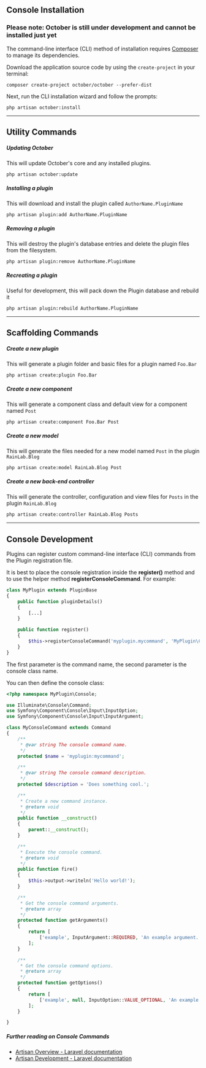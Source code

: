 ## Console Installation

### Please note: October is still under development and cannot be installed just yet

The command-line interface (CLI) method of installation requires [Composer](http://getcomposer.org/) to manage its dependencies.

Download the application source code by using the `create-project` in your terminal:

```
composer create-project october/october --prefer-dist
```

Next, run the CLI installation wizard and follow the prompts:

```
php artisan october:install
```


---



## Utility Commands


##### Updating October

This will update October's core and any installed plugins.

```
php artisan october:update
```

##### Installing a plugin

This will download and install the plugin called `AuthorName.PluginName`

```
php artisan plugin:add AuthorName.PluginName
```

##### Removing a plugin

This will destroy the plugin's database entries and delete the plugin files from the filesystem.

```
php artisan plugin:remove AuthorName.PluginName
```


##### Recreating a plugin

Useful for development, this will pack down the Plugin database and rebuild it

```
php artisan plugin:rebuild AuthorName.PluginName
```


---


## Scaffolding Commands


##### Create a new plugin

This will generate a plugin folder and basic files for a plugin named `Foo.Bar`

```
php artisan create:plugin Foo.Bar
```

##### Create a new component

This will generate a component class and default view for a component named `Post`

```
php artisan create:component Foo.Bar Post
```

##### Create a new model

This will generate the files needed for a new model named `Post` in the plugin `RainLab.Blog`

```
php artisan create:model RainLab.Blog Post
```

##### Create a new back-end controller

This will generate the controller, configuration and view files for `Posts` in the plugin `RainLab.Blog`

```
php artisan create:controller RainLab.Blog Posts
```


---



## Console Development

Plugins can register custom command-line interface (CLI) commands from the Plugin registration file.

It is best to place the console registration inside the **register()** method and to use the helper method **registerConsoleCommand**. For example:

```php
class MyPlugin extends PluginBase
{
    public function pluginDetails()
    {
        [...]
    }

    public function register()
    {
        $this->registerConsoleCommand('myplugin.mycommand', 'MyPlugin\Console\MyConsoleCommand');
    }
}
```

The first parameter is the command name, the second parameter is the console class name.

You can then define the console class:

```php
<?php namespace MyPlugin\Console;

use Illuminate\Console\Command;
use Symfony\Component\Console\Input\InputOption;
use Symfony\Component\Console\Input\InputArgument;

class MyConsoleCommand extends Command
{
    /**
     * @var string The console command name.
     */
    protected $name = 'myplugin:mycommand';

    /**
     * @var string The console command description.
     */
    protected $description = 'Does something cool.';

    /**
     * Create a new command instance.
     * @return void
     */
    public function __construct()
    {
        parent::__construct();
    }

    /**
     * Execute the console command.
     * @return void
     */
    public function fire()
    {
        $this->output->writeln('Hello world!');
    }

    /**
     * Get the console command arguments.
     * @return array
     */
    protected function getArguments()
    {
        return [
            ['example', InputArgument::REQUIRED, 'An example argument.'],
        ];
    }

    /**
     * Get the console command options.
     * @return array
     */
    protected function getOptions()
    {
        return [
            ['example', null, InputOption::VALUE_OPTIONAL, 'An example option.', null],
        ];
    }

}
```

##### Further reading on Console Commands

* [Artisan Overview - Laravel documentation](http://laravel.com/docs/artisan)
* [Artisan Development - Laravel documentation](http://laravel.com/docs/commands)

